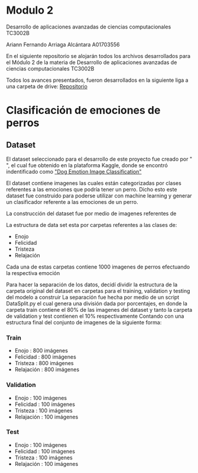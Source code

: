 # Modulo 2

Desarrollo de aplicaciones avanzadas de ciencias computacionales TC3002B

Ariann Fernando Arriaga Alcántara A01703556

En el siguiente repositorio se alojarán todos los archivos desarrollados para el Módulo 2 de la materia de Desarrollo de aplicaciones avanzadas de ciencias computacionales TC3002B

Todos los avances presentados, fueron desarrollados en la siguiente liga a una carpeta de drive: [Repositorio](https://drive.google.com/drive/folders/14AKGu8siQM9iV9aBoJnX9msSJgTD-qDk?usp=sharing)


# Clasificación de emociones de perros

## Dataset
El dataset seleccionado para el desarrollo de este proyecto fue creado por " ", el cual fue obtenido en la plataforma Kaggle, donde se encontró indentificado como ["Dog Emotion Image Classification"](https://www.kaggle.com/datasets/danielshanbalico/dog-emotion/data)


El dataset contiene imagenes las cuales están categorizadas por clases referentes a las emociones que podría tener un perro. Dicho esto este dataset fue construido para poderse utilizar con machine learning y generar un clasificador referente a las emociones de un perro.

La construcción del dataset fue por medio de imagenes referentes de 

La estructura de data set esta por carpetas referentes a las clases de:
- Enojo
- Felicidad
- Tristeza
- Relajación

Cada una de estas carpetas contiene 1000 imagenes de perros efectuando la respectiva emoción

Para hacer la separación de los datos, decidí dividir la estructura de la carpeta original del dataset en carpetas para el training, validation y testing del modelo a construir
La separación fue hecha por medio de un script DataSplit.py el cual genera una división dada por porcentajes, en donde la carpeta train contiene el 80% de las imagenes del dataset y tanto la carpeta de validation y test contienen el 10% respectivamente
Contando con una estructura final del conjunto de imagenes de la siguiente forma:


### Train
- Enojo : 800 imágenes
- Felicidad : 800 imágenes
- Tristeza : 800 imágenes
- Relajación : 800 imágenes
### Validation
- Enojo : 100 imágenes
- Felicidad : 100 imágenes
- Tristeza : 100 imágenes
- Relajación : 100 imágenes
### Test
- Enojo : 100 imágenes
- Felicidad : 100 imágenes
- Tristeza : 100 imágenes
- Relajación : 100 imágenes




